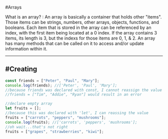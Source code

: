 #Arrays

What is an array?
: An array is basically a container that holds other "items". Those items can be strings, numbers, other arrays, objects, functions, and booleans.  Each item that is stored in the array can be referenced by an index, with the first item being located at a 0 index.  If the array contains 3 items, its length is 3, but the indexs for those items are 0, 1, & 2.  An array has many methods that can be called on it to access and/or update information within it.  

---
#Creating
---
```javascript
const friends = ["Peter", "Paul", "Mary"];
console.log(friends); //['Peter', 'Paul', 'Mary'];
//because friends was declared with const, I cannot reassign the value of friends, but I can use other methods to manipulate it. 
//friends = ["Tim", "Addie", "Ryan"] would result in an error

//declare empty array
let fruits = [];
//because this was declared with 'let', I can reassing the value
fruits = ["carrots", "peppers", "mushrooms"];
console.log(fruits); //['carrots', 'peppers', 'mushrooms'];
//oh wait...that's not right
fruits = ["grapes", "strawberries", "kiwi"];


```